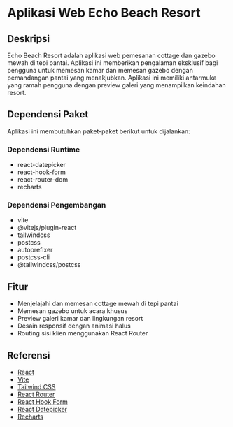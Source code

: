# Aplikasi Web Echo Beach Resort

## Deskripsi
Echo Beach Resort adalah aplikasi web pemesanan cottage dan gazebo mewah di tepi pantai. Aplikasi ini memberikan pengalaman eksklusif bagi pengguna untuk memesan kamar dan memesan gazebo dengan pemandangan pantai yang menakjubkan. Aplikasi ini memiliki antarmuka yang ramah pengguna dengan preview galeri yang menampilkan keindahan resort.

## Dependensi Paket
Aplikasi ini membutuhkan paket-paket berikut untuk dijalankan:

### Dependensi Runtime
- react-datepicker
- react-hook-form
- react-router-dom
- recharts

### Dependensi Pengembangan
- vite
- @vitejs/plugin-react
- tailwindcss
- postcss
- autoprefixer
- postcss-cli
- @tailwindcss/postcss

## Fitur
- Menjelajahi dan memesan cottage mewah di tepi pantai
- Memesan gazebo untuk acara khusus
- Preview galeri kamar dan lingkungan resort
- Desain responsif dengan animasi halus
- Routing sisi klien menggunakan React Router

## Referensi
- [React](https://reactjs.org/)
- [Vite](https://vitejs.dev/)
- [Tailwind CSS](https://tailwindcss.com/)
- [React Router](https://reactrouter.com/)
- [React Hook Form](https://react-hook-form.com/)
- [React Datepicker](https://reactdatepicker.com/)
- [Recharts](https://recharts.org/)
